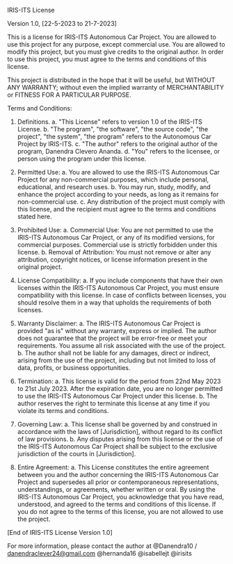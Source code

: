 IRIS-ITS License

Version 1.0, [22-5-2023 to 21-7-2023]

This is a license for IRIS-ITS Autonomous Car Project.
You are allowed to use this project for any purpose, except commercial use.
You are allowed to modify this project, but you must give credits to the original author.
In order to use this project, you must agree to the terms and conditions of this license.

This project is distributed in the hope that it will be useful, but WITHOUT ANY WARRANTY; without even the implied warranty of MERCHANTABILITY or FITNESS FOR A PARTICULAR PURPOSE.

Terms and Conditions:

1. Definitions.
   a. "This License" refers to version 1.0 of the IRIS-ITS License.
   b. "The program", "the software", "the source code", "the project", "the system", "the program" refers to the Autonomous Car Project by IRIS-ITS.
   c. "The author" refers to the original author of the program, Danendra Clevero Ananda.
   d. "You" refers to the licensee, or person using the program under this license.

2. Permitted Use:
   a. You are allowed to use the IRIS-ITS Autonomous Car Project for any non-commercial purposes, which include personal, educational, and research uses.
   b. You may run, study, modify, and enhance the project according to your needs, as long as it remains for non-commercial use.
   c. Any distribution of the project must comply with this license, and the recipient must agree to the terms and conditions stated here.

3. Prohibited Use:
   a. Commercial Use: You are not permitted to use the IRIS-ITS Autonomous Car Project, or any of its modified versions, for commercial purposes. Commercial use is strictly forbidden under this license.
   b. Removal of Attribution: You must not remove or alter any attribution, copyright notices, or license information present in the original project.

4. License Compatibility:
   a. If you include components that have their own licenses within the IRIS-ITS Autonomous Car Project, you must ensure compatibility with this license. In case of conflicts between licenses, you should resolve them in a way that upholds the requirements of both licenses.

5. Warranty Disclaimer:
   a. The IRIS-ITS Autonomous Car Project is provided "as is" without any warranty, express or implied. The author does not guarantee that the project will be error-free or meet your requirements. You assume all risk associated with the use of the project.
   b. The author shall not be liable for any damages, direct or indirect, arising from the use of the project, including but not limited to loss of data, profits, or business opportunities.

6. Termination:
   a. This license is valid for the period from 22nd May 2023 to 21st July 2023. After the expiration date, you are no longer permitted to use the IRIS-ITS Autonomous Car Project under this license.
   b. The author reserves the right to terminate this license at any time if you violate its terms and conditions.

7. Governing Law:
   a. This license shall be governed by and construed in accordance with the laws of [Jurisdiction], without regard to its conflict of law provisions.
   b. Any disputes arising from this license or the use of the IRIS-ITS Autonomous Car Project shall be subject to the exclusive jurisdiction of the courts in [Jurisdiction].

8. Entire Agreement:
   a. This License constitutes the entire agreement between you and the author concerning the IRIS-ITS Autonomous Car Project and supersedes all prior or contemporaneous representations, understandings, or agreements, whether written or oral.
   By using the IRIS-ITS Autonomous Car Project, you acknowledge that you have read, understood, and agreed to the terms and conditions of this license. If you do not agree to the terms of this license, you are not allowed to use the project.

[End of IRIS-ITS License Version 1.0]

For more information, please contact the author at
@Danendra10 / [danendraclever24@gmail.com](mailto:danendraclever24@gmail.com)
@hernanda16
@isabellejt
@irisits
